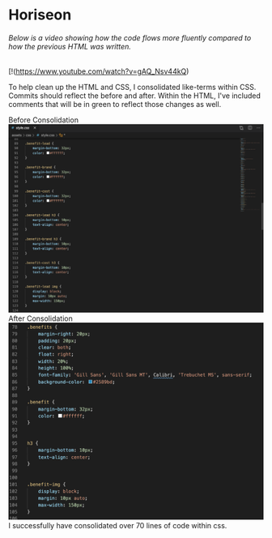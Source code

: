 <link rel="stylesheet" href="./assets/css/readme.css">

<h1 class="header">Horiseon</h1>


<h6> Below is a video showing how the code flows more fluently compared to how the previous HTML was written. </h6>

[!(https://www.youtube.com/watch?v=gAQ_Nsv44kQ)

<p>To help clean up the HTML and CSS, I consolidated like-terms within CSS. Commits should reflect the before and after. Within the HTML, I've included comments that will be in green to reflect those changes as well.</p>

<section>
    <div style="float:left;">
    Before Consolidation
    <div style="float:left;">
    <img src="assets/images/Before-screenshot.png" class="Bscreenshot" alt="Screenshot">
    </div>
</section>

<section>
<div style="float:left;">
After Consolidation
<div style="float:left;">
<img src="assets/images/Screenshot-for-readme.PNG" class="screenshot" alt="Screenshot">
</div>

<p> I successfully have consolidated over 70 lines of code within css. </p>

</section>